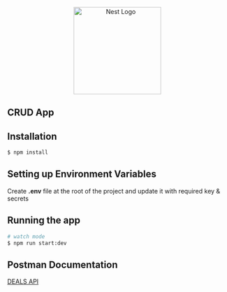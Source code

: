 <p align="center">
  <a href="http://nestjs.com/" target="blank"><img src="https://nestjs.com/img/logo-small.svg" width="200" alt="Nest Logo" /></a>
</p>

[circleci-image]: https://img.shields.io/circleci/build/github/nestjs/nest/master?token=abc123def456
[circleci-url]: https://circleci.com/gh/nestjs/nest

## CRUD App

## Installation

```bash
$ npm install
```

## Setting up Environment Variables
<p>Create <b>.env</b> file at the root of the project and update it with required key & secrets </p>

## Running the app

```bash
# watch mode
$ npm run start:dev
```

## Postman Documentation
<a href="https://documenter.getpostman.com/view/30139385/2s9YsJArye" target="blank">DEALS API</a>
